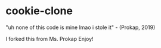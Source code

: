 # cookie-clone

"uh none of this code is mine lmao i stole it" - (Prokap, 2019) 

I forked this from Ms. Prokap
Enjoy!
